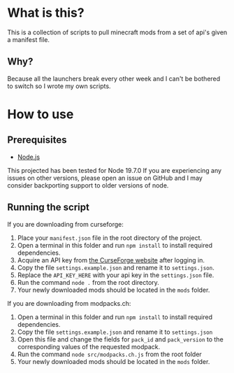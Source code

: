 # What is this?
This is a collection of scripts to pull minecraft mods from a set of api's given a manifest file.

## Why?
Because all the launchers break every other week and I can't be bothered to switch so I wrote my own scripts.

# How to use

## Prerequisites
- [Node.js](https://nodejs.org/en)

This projected has been tested for Node 19.7.0
If you are experiencing any issues on other versions, please open an issue on GitHub and I may consider backporting support to older versions of node.

## Running the script
If you are downloading from curseforge:
1. Place your `manifest.json` file in the root directory of the project.
2. Open a terminal in this folder and run `npm install` to install required dependencies.
3. Acquire an API key from [the CurseForge website](`https://console.curseforge.com/?#/api-keys`) after logging in.
4. Copy the file `settings.example.json` and rename it to `settings.json`.
5. Replace the `API_KEY_HERE` with your api key in the `settings.json` file.
6. Run the command `node .` from the root directory.
7. Your newly downloaded mods should be located in the `mods` folder.

If you are downloading from modpacks.ch:
1. Open a terminal in this folder and run `npm install` to install required dependencies.
2. Copy the file `settings.example.json` and rename it to `settings.json`
3. Open this file and change the fields for `pack_id` and `pack_version` to the corresponding values of the requested modpack.
4. Run the command `node src/modpacks.ch.js` from the root folder
5. Your newly downloaded mods should be located in the `mods` folder.